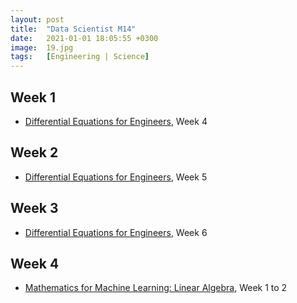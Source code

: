 ```yaml
---
layout: post
title:  "Data Scientist M14"
date:   2021-01-01 18:05:55 +0300
image:  19.jpg
tags:   [Engineering | Science]
---
```

## Week 1
- [Differential Equations for Engineers](https://www.coursera.org/learn/differential-equations-engineers?ranMID=40328&ranEAID=ZbA30aiKocg&ranSiteID=ZbA30aiKocg-NonRBgTq3bIw5qrUWlXtVg&siteID=ZbA30aiKocg-NonRBgTq3bIw5qrUWlXtVg&utm_content=10&utm_medium=partners&utm_source=linkshare&utm_campaign=ZbA30aiKocg#syllabus), Week 4

## Week 2
- [Differential Equations for Engineers](https://www.coursera.org/learn/differential-equations-engineers?ranMID=40328&ranEAID=ZbA30aiKocg&ranSiteID=ZbA30aiKocg-NonRBgTq3bIw5qrUWlXtVg&siteID=ZbA30aiKocg-NonRBgTq3bIw5qrUWlXtVg&utm_content=10&utm_medium=partners&utm_source=linkshare&utm_campaign=ZbA30aiKocg#syllabus), Week 5

## Week 3
- [Differential Equations for Engineers](https://www.coursera.org/learn/differential-equations-engineers?ranMID=40328&ranEAID=ZbA30aiKocg&ranSiteID=ZbA30aiKocg-NonRBgTq3bIw5qrUWlXtVg&siteID=ZbA30aiKocg-NonRBgTq3bIw5qrUWlXtVg&utm_content=10&utm_medium=partners&utm_source=linkshare&utm_campaign=ZbA30aiKocg#syllabus), Week 6

## Week 4
- [Mathematics for Machine Learning: Linear Algebra](https://www.coursera.org/learn/linear-algebra-machine-learning?ranMID=40328&ranEAID=ZbA30aiKocg&ranSiteID=ZbA30aiKocg-W.L3UKJ6N6zuunXxSWzLCw&siteID=ZbA30aiKocg-W.L3UKJ6N6zuunXxSWzLCw&utm_content=10&utm_medium=partners&utm_source=linkshare&utm_campaign=ZbA30aiKocg#syllabus), Week 1 to 2


[jekyll-docs]: https://jekyllrb.com/docs/home
[jekyll-gh]:   https://github.com/jekyll/jekyll
[jekyll-talk]: https://talk.jekyllrb.com/
